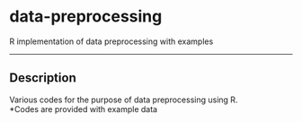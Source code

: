 # data-preprocessing
R implementation of data preprocessing with examples

***

Description
-----------
Various codes for the purpose of data preprocessing using R.
<br>*Codes are provided with example data</br>


